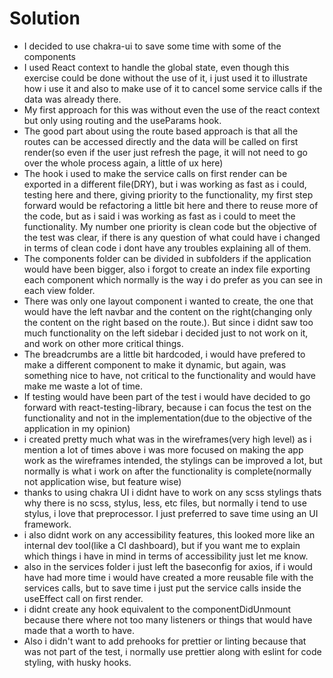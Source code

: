 # Solution

- I decided to use chakra-ui to save some time with some of the components
- I used React context to handle the global state, even though this exercise could be done without the use of it, i just used it to illustrate how i use it and also to make use of it to cancel some service calls if the data was already there.
- My first approach for this was without even the use of the react context but only using routing and the useParams hook.
- The good part about using the route based approach is that all the routes can be accessed directly and the data will be called on first render(so even if the user just refresh the page, it will not need to go over the whole process again, a little of ux here)
- The hook i used to make the service calls on first render can be exported in a different file(DRY), but i was working as fast as i could, testing here and there, giving priority to the functionality, my first step forward would be refactoring a little bit here and there to reuse more of the code, but as i said i was working as fast as i could to meet the functionality. My number one priority is clean code but the objective of the test was clear, if there is any question of what could have i changed in terms of clean code i dont have any troubles explaining all of them.
- The components folder can be divided in subfolders if the application would have been bigger, also i forgot to create an index file exporting each component which normally is the way i do prefer as you can see in each view folder.
- There was only one layout component i wanted to create, the one that would have the left navbar and the content on the right(changing only the content on the right based on the route.). But since i didnt saw too much functionality on the left sidebar i decided just to not work on it, and work on other more critical things.
- The breadcrumbs are a little bit hardcoded, i would have prefered to make a different component to make it dynamic, but again, was something nice to have, not critical to the functionality and would have make me waste a lot of time.
- If testing would have been part of the test i would have decided to go forward with react-testing-library, because i can focus the test on the functionality and not in the implementation(due to the objective of the application in my opinion)
- i created pretty much what was in the wireframes(very high level) as i mention a lot of times above i was more focused on making the app work as the wireframes intended, the stylings can be improved a lot, but normally is what i work on after the functionality is complete(normally not application wise, but feature wise)
- thanks to using chakra UI i didnt have to work on any scss stylings thats why there is no scss, stylus, less, etc files, but normally i tend to use stylus, i love that preprocessor. I just preferred to save time using an UI framework.
- i also didnt work on any accessibility features, this looked more like an internal dev tool(like a CI dashboard), but if you want me to explain which things i have in mind in terms of accessibility just let me know.
- also in the services folder i just left the baseconfig for axios, if i would have had more time i would have created a more reusable file with the services calls, but to save time i just put the service calls inside the useEffect call on first render.
- i didnt create any hook equivalent to the componentDidUnmount because there where not too many listeners or things that would have made that a worth to have.
- Also i didn't want to add prehooks for prettier or linting because that was not part of the test, i normally use prettier along with eslint for code styling, with husky hooks.